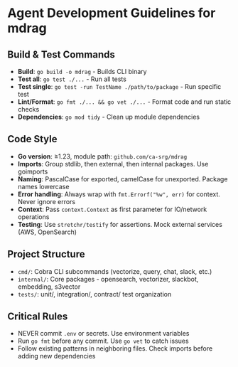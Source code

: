 # Agent Development Guidelines for mdrag

## Build & Test Commands
- **Build**: `go build -o mdrag` - Builds CLI binary
- **Test all**: `go test ./...` - Run all tests
- **Test single**: `go test -run TestName ./path/to/package` - Run specific test
- **Lint/Format**: `go fmt ./... && go vet ./...` - Format code and run static checks  
- **Dependencies**: `go mod tidy` - Clean up module dependencies

## Code Style
- **Go version**: ≥1.23, module path: `github.com/ca-srg/mdrag`
- **Imports**: Group stdlib, then external, then internal packages. Use goimports
- **Naming**: PascalCase for exported, camelCase for unexported. Package names lowercase
- **Error handling**: Always wrap with `fmt.Errorf("%w", err)` for context. Never ignore errors
- **Context**: Pass `context.Context` as first parameter for IO/network operations
- **Testing**: Use `stretchr/testify` for assertions. Mock external services (AWS, OpenSearch)

## Project Structure
- `cmd/`: Cobra CLI subcommands (vectorize, query, chat, slack, etc.)
- `internal/`: Core packages - opensearch, vectorizer, slackbot, embedding, s3vector
- `tests/`: unit/, integration/, contract/ test organization

## Critical Rules
- NEVER commit `.env` or secrets. Use environment variables
- Run `go fmt` before any commit. Use `go vet` to catch issues
- Follow existing patterns in neighboring files. Check imports before adding new dependencies

